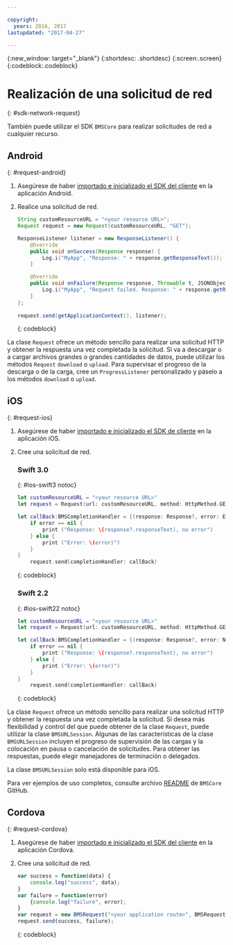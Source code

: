 ```yaml
---

copyright:
  years: 2016, 2017
lastupdated: "2017-04-27"

---
```

{:new_window: target="_blank"}
{:shortdesc: .shortdesc}
{:screen:.screen}
{:codeblock:.codeblock}

# Realización de una solicitud de red
{: #sdk-network-request}

También puede utilizar el SDK `BMSCore` para realizar solicitudes de red a cualquier recurso.

## Android
{: #request-android}

1. Asegúrese de haber [importado e inicializado el SDK del cliente](/docs/mobile/sdk_BMSClient.html#init-BMSClient-android) en la aplicación Android. 
	
2. Realice una solicitud de red.

	```Java
	String customResourceURL = "<your resource URL>";
	Request request = new Request(customResourceURL, "GET");

	ResponseListener listener = new ResponseListener() {
		@Override
		public void onSuccess(Response response) {
			Log.i("MyApp", "Response: " + response.getResponseText());
		}

		@Override
		public void onFailure(Response response, Throwable t, JSONObject extendedInfo) {
			Log.i("MyApp", "Request failed. Response: " + response.getResponseText() + ". Error: " + t.getLocalizedMessage());
		}
	};
        
	request.send(getApplicationContext(), listener);
	```
	{: codeblock}

La clase `Request` ofrece un método sencillo para realizar una solicitud HTTP y obtener la respuesta una vez completada la solicitud. Si va a descargar o a cargar archivos grandes o grandes cantidades de datos, puede utilizar los métodos `Request` `download` o `upload`. Para supervisar el progreso de la descarga o de la carga, cree un `ProgressListener` personalizado y páselo a los métodos `download` o `upload`. 

<!--For complete usage examples, see the `BMSCore` GitHub [README](https://github.com/ibm-bluemix-mobile-services/bms-clientsdk-android-core).-->


## iOS
{: #request-ios}

1. Asegúrese de haber [importado e inicializado el SDK de cliente](/docs/mobile/sdk_BMSClient.html#init-BMSClient-ios) en la aplicación iOS.

2. Cree una solicitud de red.

	### Swift 3.0
	{: #ios-swift3 notoc}
	
	```Swift
	let customResourceURL = "<your resource URL>"
	let request = Request(url: customResourceURL, method: HttpMethod.GET)
	
	let callBack:BMSCompletionHandler = {(response: Response?, error: Error?) in
		if error == nil {
			print ("Response: \(response?.responseText), no error")
		} else {
			print ("Error: \(error)")
		}
	}
		request.send(completionHandler: callBack)
	```
	{: codeblock}
 
	### Swift 2.2
	{: #ios-swift22 notoc}
	
	```Swift
	let customResourceURL = "<your resource URL>"
	let request = Request(url: customResourceURL, method: HttpMethod.GET)
	
	let callBack:BMSCompletionHandler = {(response: Response?, error: NSError?) in
		if error == nil {
			print ("Response: \(response?.responseText), no error")
		} else {
			print ("Error: \(error)")
		}
	}
		request.send(completionHandler: callBack)
	```
	{: codeblock}

La clase `Request` ofrece un método sencillo para realizar una solicitud HTTP y obtener la respuesta una vez completada la solicitud. Si desea más flexibilidad y control del que puede obtener de la clase `Request`, puede utilizar la clase `BMSURLSession`. Algunas de las características de la clase `BMSURLSession` incluyen el progreso de supervisión de las cargas y la colocación en pausa o cancelación de solicitudes. Para obtener las respuestas, puede elegir manejadores de terminación o delegados.

La clase `BMSURLSession` solo está disponible para iOS.

Para ver ejemplos de uso completos, consulte archivo [README](https://github.com/ibm-bluemix-mobile-services/bms-clientsdk-swift-core) de `BMSCore` GitHub.


## Cordova
{: #request-cordova}

1. Asegúrese de haber [importado e inicializado el SDK del cliente](/docs/mobile/sdk_BMSClient.html#init-BMSClient-cordova) en la aplicación Cordova.

2. Cree una solicitud de red.

	```Javascript
	var success = function(data) {
		console.log("success", data);
	}
	var failure = function(error)
		{console.log("failure", error);
	}
	var request = new BMSRequest("<your application route>", BMSRequest.GET);
	request.send(success, failure);
	```
	{: codeblock}

